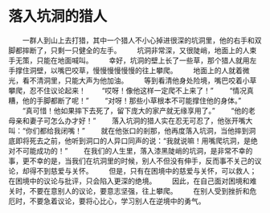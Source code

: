 # 落入坑洞的猎人
　　一群人到山上去打猎，其中一个猎人不小心掉进很深的坑洞里，他的右手和双脚都摔断了，只剩一只健全的左手。 
　　坑洞非常深，又很陡峭，地面上的人束手无策，只能在地面喊叫。 
　　幸好，坑洞的壁上长了一些草，那个猎人就用左手撑住洞壁，以嘴巴咬草，慢慢慢慢慢慢的往上攀爬。 
　　地面上的人就着微光，看不清洞里，只能大声为他加油。 
　　等到看清他身处险境，嘴巴咬着小草攀爬，忍不住议论起来！ 
　　“哎呀！像他这样一定爬不上来了！” 
　　“情况真糟，他的手脚都断了呢！” 
　　“对呀！那些小草根本不可能撑住他的身体。” 
　　“真可惜！他如果摔下去死了，留下庞大的家产就无缘享用了。” 
　　“他的老母亲和妻子可怎么办才好！” 
　　落入坑洞的猎人实在忍无可忍了，他张开嘴大叫：“你们都给我闭嘴！” 
　　就在他张口的剎那，他再度落入坑洞，当他摔到洞底即将死去之前，他听到洞口的人异口同声的说：“我就说嘛！用嘴爬坑洞，是绝对不可能成功的！” 
　　在我们的人生里，落入漆黑陡峭的坑洞，是非常不幸的事，更不幸的是，当我们在坑洞里的时候，别人不但没有伸手，反而事不关己的议论，却得不到慈爱与关怀。 
　　但是，只有在困境中的慈爱与关怀，可以救人；在困境中的议论与批评，只会陷入更深的绝境。 
　　因此，在自己面对困境和难关时，不要在意别人的议论，要意志坚强，往上攀爬。 
　　在别人受到挫折和危厄时，不要急着议论，要将心比心，学习别人在逆境中的勇气。
 